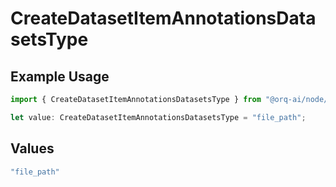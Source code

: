 # CreateDatasetItemAnnotationsDatasetsType

## Example Usage

```typescript
import { CreateDatasetItemAnnotationsDatasetsType } from "@orq-ai/node/models/operations";

let value: CreateDatasetItemAnnotationsDatasetsType = "file_path";
```

## Values

```typescript
"file_path"
```